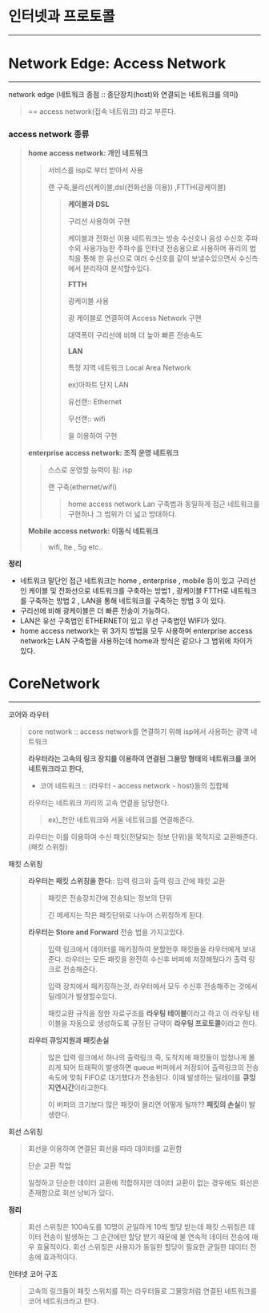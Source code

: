 # 인터넷과 프로토콜

---





# Network Edge: Access Network

---

network edge (네트워크 종점 :: 종단장치(host)와 연결되는 네트워크를 의미)

> == access network(접속 네트워크) 라고 부른다.

### access network 종류

> **home access network: 개인 네트워크**
>
> > 서비스를 isp로 부터 받아서 사용
> >
> > 랜 구축,물리선(케이블,dsl(전화선을 이용)) ,FTTH(광케이블)
> >
> > > **케이블과 DSL**
> > >
> > > 구리선 사용하여 구현
> > >
> > > 케이블과 전화선 이용 네트워크는 방송 수신호나 음성 수신호 주파수외 사용가능한 주파수를 인터넷 전송용으로 사용하며 퓨리의 법칙을 통해 한 유선으로 여러 수신호를 같이 보낼수있으면서 수신측에서 분리하여 분석할수있다.
> > >
> > > **FTTH**
> > >
> > > 광케이블 사용
> > >
> > > 광 케이블로 연결하여 Access Network 구현
> > >
> > > 대역폭이 구리선에 비해 더 높아 빠른 전송속도
> > >
> > > **LAN**
> > >
> > > 특정 지역 네트워크 Local Area Network
> > >
> > > ex)아파트 단지 LAN
> > >
> > > 유선랜:: Ethernet
> > >
> > > 무선랜:: wifi
> > >
> > > 을 이용하여 구현
>
> 
>
> **enterprise access network: 조직 운영 네트워크**
>
> > 스스로 운영할 능력이 됨: isp
> >
> > 랜 구축(ethernet/wifi)
> >
> > > home access network Lan 구축법과 동일하게 접근 네트워크를 구현하나 그 범위가 더 넓고 방대하다.
>
> 
>
> **Mobile access network: 이동식 네트워크**
>
> > wifi, lte , 5g etc..



**정리**

- 네트워크 말단인 접근 네트워크는 home ,  enterprise , mobile 등이 있고 구리선인 케이블 및 전화선으로 네트워크를 구축하는 방법1 , 광케이블 FTTH로 네트워크를 구축하는 방법 2 , LAN을 통해 네트워크를 구축하는 방법 3 이 있다.
- 구리선에 비해 광케이블은 더 빠른 전송이 가능하다.
- LAN은 유선 구축법인 ETHERNET이 있고 무선 구축법인 WIFI가 있다.
- home access network는 위 3가지 방법을 모두 사용하며 enterprise access network는 LAN 구축법을 사용하는데 home과 방식은 같으나 그 범위에 차이가 있다.



# CoreNetwork

---

코어와 라우터

> core network :: access network를 연결하기 위해 isp에서 사용하는 광역 네트워크
>
> **라우터라는 고속의 링크 장치를 이용하여 연결된 그물망 형태의 네트워크를 코어 네트워크라고 한다,**
>
> - 코어 네트워크 :: (라우터 - access network - host)들의 집합체
>
> 
>
> 라우터는 네트워크 끼리의 고속 연결을 담당한다.
>
> > ex)_천안 네트워크와 서울 네트워크를 연결해준다.
>
> 라우터는 이를 이용하여 수신 패킷(전달되는 정보 단위)을 목적지로 교환해준다.(패킷 스위칭)

패킷 스위칭 

> **라우터는 패킷 스위칭을 한다**:: 입력 링크와 출력 링크 간에 패킷 교환
>
> > 패킷은 전송장치간에 전송되는 정보의 단위
> >
> > 긴 메세지는 작은 패킷단위로 나누어 스위칭하게 된다.
>
> **라우터는 Store and Forward** 전송 법을 가지고있다.
>
> > 입력 링크에서 데이터를 패키징하여 분할한후 패킷들을 라우터에게 보내준다. 라우터는 모든 패킷을 완전히 수신후 버퍼에 저장해뒀다가 출력 링크로 전송해준다.
> >
> > 입력 장치에서 패키징하는것, 라우터에서 모두 수신후 전송해주는 것에서 딜레이가 발생할수있다.
> >
> > 패킷교환 규칙을 정한 자료구조를 **라우팅 테이블**이라고 하고 이 라우팅 테이블을 자동으로 생성하도록 규정된 규약이 **라우팅 프로토콜**이라고 한다. 
>
> **라우터 큐잉지원과 패킷손실**
>
> > 많은 입력 링크에서 하나의 출력링크 즉, 도착지에 패킷들이 엄청나게 몰리게 되어 트래픽이 발생하면 queue 버퍼에서 저장되어 출력링크의 전송속도에 맞춰 FIFO로 대기했다가 전송된다. 이때 발생하는 딜레이를 **큐잉 지연시간**이라고한다.
> >
> > 이 버퍼의 크기보다 많은 패킷이 몰리면 어떻게 될까?? **패킷의 손실**이 발생한다.

회선 스위칭

> 회선을 이용하여 연결된 회선을 따라 데이터를 교환함
>
> 단순 교환 작업
>
> 일정하고 단순한 데이터 교환에 적합하지만 데이터 교환이 없는 경우에도 회선은 존재함으로 회선 낭비가 있다.

**정리**

> 회선 스위칭은 100속도를 10명이 균일하게 10씩 할당 받는데 패킷 스위칭은 데이터 전송이 발생하는 그 순간에만 할당 받기 때문에 불 연속적 데이터 전송에 매우 효율적이다. 회선 스위칭은 사용자가 동일한 할당이 필요한 균일한 데이터 전송에 효과적이다.



인터넷 코어 구조

> 고속의 링크들이 패킷 스위치를 하는 라우터들로 그물망처럼 연결된 네트워크를 코어 네트워크라고 한다.





